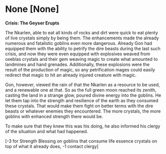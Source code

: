 # None [None]
**Crisis: The Geyser Erupts**

The Nkarlen, able to eat all kinds of rocks and dirt were quick to eat plenty of live crystals simply by being them. The enhancements made the already numerous and fatalistic goblins even more dangerous. Already Gon had equipped them with the ability to petrify the dire beasts during the last such crisis, and now they were even equipped with explosives weaved from oxeblas crystals and their gem weaving magic to create what amounted to landmines and hand grenades. Additionally, these explosions were the result of the production of magic, so any petrification mages could easily redirect that magic to hit an already injured creature with magic.

Gon, however, viewed the rain of that the Nkarlen as a resource to be used, and a renewable one at that. So as the full green moon reached its zenith, casting the land in a strange glow, poured divine energy into the goblins. He let them tap into the strength and resilience of the earth as they consumed these crystals. That would make them fight on better terms with the dire beasts or whatever enemies they encountered. The more crystals, the more goblins with enhanced strength there would be.

To make sure that they knew this was his doing, he also informed his clergy of the situation and what had happened.

\[-3 for Strength Blessing on goblins that consume life essence crystals on top of what it already does, -1 contact clergy\]
